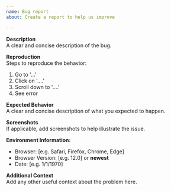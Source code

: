 ```yaml
---
name: Bug report
about: Create a report to help us improve

---
```


**Description**  
A clear and concise description of the bug.

**Reproduction**  
Steps to reproduce the behavior:
1. Go to '...'
2. Click on '....'
3. Scroll down to '....'
4. See error

**Expected Behavior**  
A clear and concise description of what you expected to happen.

**Screenshots**  
If applicable, add screenshots to help illustrate the issue.

**Environment Information:**  
 - Browser: [e.g. Safari, Firefox, Chrome, Edge]
 - Browser Version: [e.g. 12.0] or **newest**
 - Date: [e.g. 1/1/1970]

**Additional Context**  
Add any other useful context about the problem here.
